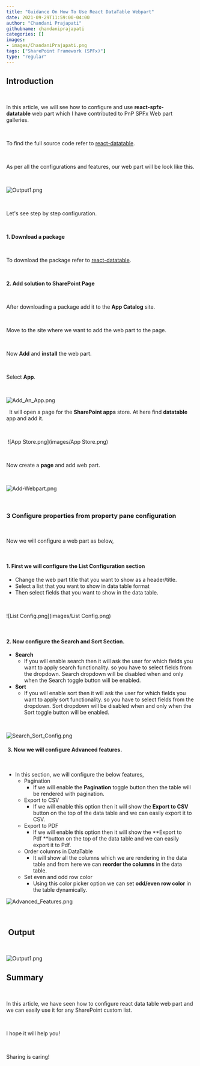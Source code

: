```yaml
---
title: "Guidance On How To Use React DataTable Webpart"
date: 2021-09-29T11:59:00-04:00
author: "Chandani Prajapati"
githubname: chandaniprajapati
categories: []
images:
- images/ChandaniPrajapati.png
tags: ["SharePoint Framework (SPFx)"]
type: "regular"
---
```


## Introduction

 

In this article, we will see how to configure and
use **react-spfx-datatable** web part which I have contributed to PnP
SPFx Web part galleries. 

 

To find the full source code refer to
[react-datatable](https://github.com/pnp/sp-dev-fx-webparts/tree/main/samples/react-datatable).

 

As per all the configurations and features, our web part will be look
like this.

 

![Output1.png](images/Output1.png)

 

Let's see step by step configuration.

 

**1. Download a package**

 

To download the package refer to
[react-datatable](https://github.com/chandaniprajapati/react-datatable/blob/main/sharepoint/solution/react-datatable.sppkg).

 

**2. Add solution to SharePoint Page**

 

After downloading a package add it to the **App Catalog** site.

 

Move to the site where we want to add the web part to the page.

 

Now **Add** and **install** the web part.

 

Select  **App**.

 

![Add_An_App.png](images/Add_An_App.png)

 
It will open a page for the **SharePoint apps** store. At here find
**datatable** app and add it.

 

 ![App Store.png](images/App Store.png)

 

Now create a **page** and add web part.

 

![Add-Webpart.png](images/Add-Webpart.png)
 

 

### **3 Configure properties from property pane configuration**

 

Now we will configure a web part as below,

 

#### 1. First we will configure the List Configuration section

-   Change the web part title that you want to show as a header/title.
-   Select a list that you want to show in data table format
-   Then select fields that you want to show in the data table.

 

![List Config.png](images/List Config.png)

 

#### **2. Now configure the Search and Sort Section.**

-   **Search**
    -   If you will enable search then it will ask the user for which
        fields you want to apply search functionality. so you have to
        select fields from the dropdown. Search dropdown will be
        disabled when and only when the Search toggle button will be
        enabled. 
-   **Sort**
    -   If you will enable sort then it will ask the user for which
        fields you want to apply sort functionality. so you have to
        select fields from the dropdown. Sort dropdown will be disabled
        when and only when the Sort toggle button will be enabled. 

 

![Search_Sort_Config.png](images/Search_Sort_Config.png)

####  3. Now we will configure Advanced features.

 

-   In this section, we will configure the below features,
    -   Pagination
        -   If we will enable the **Pagination** toggle button then the
            table will be rendered with pagination.
    -   Export to CSV
        -   If we will enable this option then it will show the **Export
            to CSV** button on the top of the data table and we can
            easily export it to CSV.
    -   Export to PDF
        -   If we will enable this option then it will show the **Export
            to Pdf **button on the top of the data table and we can
            easily export it to Pdf.
    -   Order columns in DataTable
        -   It will show all the columns which we are rendering in the
            data table and from here we can **reorder the columns** in
            the data table.
    -   Set even and odd row color
        -   Using this color picker option we can set **odd/even row
            color** in the table dynamically.

![Advanced_Features.png](images/Advanced_Features.png)

 

##  Output

 

![Output1.png](images/Output1.png)
 

## Summary

 

In this article, we have seen how to configure react data table web part
and we can easily use it for any SharePoint custom list.

 

I hope it will help you!

 

Sharing is caring!

 
